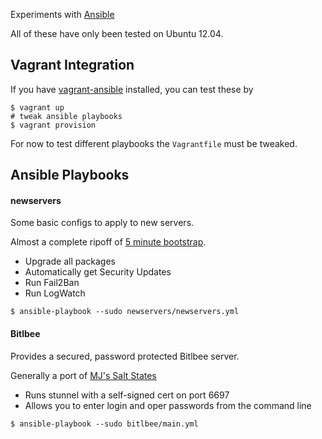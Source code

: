 Experiments with [Ansible](http://ansible.cc)

All of these have only been tested on Ubuntu 12.04.

## Vagrant Integration

If you have [vagrant-ansible](https://github.com/dsander/vagrant-ansible) installed, you can test these by

```
$ vagrant up
# tweak ansible playbooks
$ vagrant provision
```

For now to test different playbooks the ``Vagrantfile`` must be tweaked.

## Ansible Playbooks

#### newservers

Some basic configs to apply to new servers.

Almost a complete ripoff of [5 minute bootstrap](https://github.com/phred/5minbootstrap).

* Upgrade all packages
* Automatically get Security Updates
* Run Fail2Ban
* Run LogWatch

```
$ ansible-playbook --sudo newservers/newservers.yml
```



#### Bitlbee

Provides a secured, password protected Bitlbee server. 

Generally a port of [MJ's Salt States](https://github.com/therevmj/salt-states)

* Runs stunnel with a self-signed cert on port 6697
* Allows you to enter login and oper passwords from the command line

```
$ ansible-playbook --sudo bitlbee/main.yml
```
